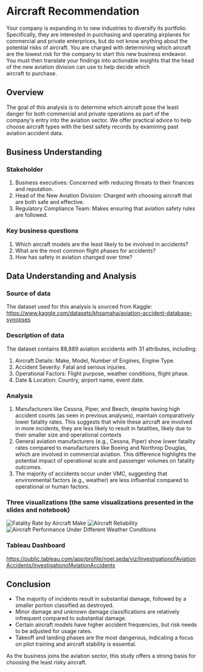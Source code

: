 # Aircraft Recommendation
Your company is expanding in to new industries to diversify its portfolio. Specifically, they are interested in purchasing and operating airplanes for commercial and private enterprices, but do not know anything about the potential risks of aircraft. You are charged with determining which aircraft are the lowest risk for the company to start this new business endeavor. You must then translate your findings into actionable insights that the head of the new aviation division can use to help decide which aircraft to purchase.

## Overview
The goal of this analysis is to determine which aircraft pose the least danger for both commercial and private operations as part of the company's entry into the aviation sector. We offer practical advice to help choose aircraft types with the best safety records by examining past aviation accident data.

## Business Understanding
### Stakeholder 
1. Business executives: Concerned with reducing threats to their finances and reputation.
2. Head of the New Aviation Division: Charged with choosing aircraft that are both safe and effective.
3. Regulatory Compliance Team: Makes ensuring that aviation safety rules are followed.

### Key business questions
1. Which aircraft models are the least likely to be involved in accidents?
2. What are the most common flight phases for accidents?
3. How has safety in aviation changed over time?
   
## Data Understanding and Analysis
### Source of data
The dataset used for this analysis is sourced from Kaggle:
https://www.kaggle.com/datasets/khsamaha/aviation-accident-database-synopses

### Description of data
The dataset contains 88,889 aviation accidents with 31 attributes, including:
1. Aircraft Details: Make, Model, Number of Engines, Engine Type.
2. Accident Severity: Fatal and serious injuries.
3. Operational Factors: Flight purpose, weather conditions, flight phase.
4. Date & Location: Country, airport name, event date.
   
### Analysis
1. Manufacturers like Cessna, Piper, and Beech, despite having high accident counts (as seen in previous analyses), maintain comparatively lower fatality rates. This suggests that while these aircraft are involved in more incidents, they are less likely to result in fatalities, likely due to their smaller size and operational contexts
2. General aviation manufacturers (e.g., Cessna, Piper) show lower fatality rates compared to manufacturers like Boeing and Northrop Douglas, which are involved in commercial aviation. This difference highlights the potential impact of operational scale and passenger volumes on fatality outcomes.
3. The majority of accidents occur under VMC, suggesting that environmental factors (e.g., weather) are less influential compared to operational or human factors.

### Three visualizations (the same visualizations presented in the slides and notebook)
![Fatality Rate by Aircraft Make](https://github.com/user-attachments/assets/e9351736-81ff-4c04-92b9-d12b0bbf24d1)
![Aircraft Reliability](https://github.com/user-attachments/assets/daf7ded3-0cb0-4a58-8db4-af232c602e6e)
![Aircraft Performance Under Different Weather Conditions](https://github.com/user-attachments/assets/eb410e1b-31b1-4ecc-abb4-605c7774917f)

### Tableau Dashboard 
https://public.tableau.com/app/profile/noel.seda/viz/InvestigationofAviationAccidents/InvestigationofAviationAccidents

## Conclusion
- The majority of incidents result in substantial damage, followed by a smaller portion classified as destroyed.
- Minor damage and unknown damage classifications are relatively infrequent compared to substantial damage.
- Certain aircraft models have higher accident frequencies, but risk needs to be adjusted for usage rates.
- Takeoff and landing phases are the most dangerous, indicating a focus on pilot training and aircraft stability is essential.

As the business joins the aviation sector, this study offers a strong basis for choosing the least risky aircraft.
